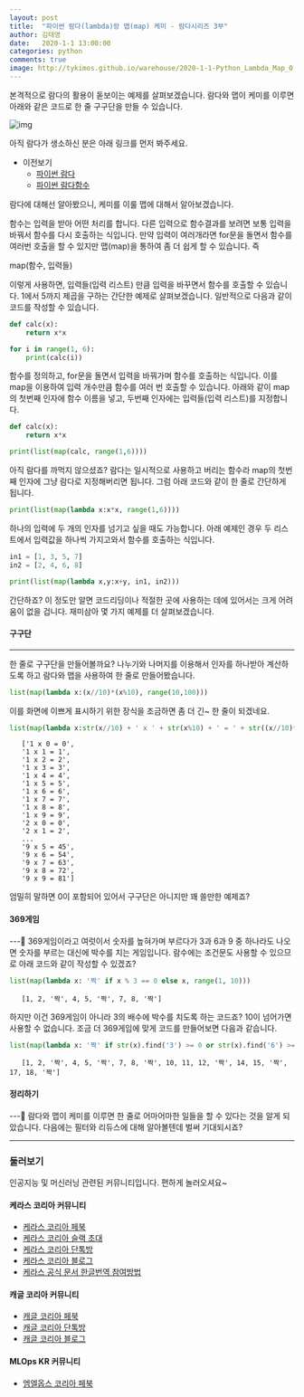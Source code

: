 ```yaml
---
layout: post
title:  "파이썬 람다(lambda)랑 맵(map) 케미 - 람다시리즈 3부"
author: 김태영
date:   2020-1-1 13:00:00
categories: python
comments: true
image: http://tykimos.github.io/warehouse/2020-1-1-Python_Lambda_Map_0.png
---
```


본격적으로 람다의 활용이 돋보이는 예제를 살펴보겠습니다. 람다와 맵이 케미를 이루면 아래와 같은 코드로 한 줄 구구단을 만들 수 있습니다.

![img](http://tykimos.github.io/warehouse/2020-1-1-Python_Lambda_Map_0.png)

아직 람다가 생소하신 분은 아래 링크를 먼저 봐주세요. 

* 이전보기
   * [파이썬 람다](https://tykimos.github.io/2019/12/25/Python_Lambda/)
   * [파이썬 람다함수](https://tykimos.github.io/2019/12/29/Python_Lambda_Function/)

람다에 대해선 알아봤으니, 케미를 이룰 맵에 대해서 알아보겠습니다.

함수는 입력을 받아 어떤 처리를 합니다. 다른 입력으로 함수결과를 보려면 보통 입력을 바꿔서 함수를 다시 호출하는 식입니다. 만약 입력이 여러개라면 for문을 돌면서 함수를 여러번 호출을 할 수 있지만 맵(map)을 통하여 좀 더 쉽게 할 수 있습니다. 즉

   map(함수, 입력들)

이렇게 사용하면, 입력들(입력 리스트) 만큼 입력을 바꾸면서 함수를 호출할 수 있습니다. 1에서 5까지 제곱을 구하는 간단한 예제로 살펴보겠습니다. 일반적으로 다음과 같이 코드를 작성할 수 있습니다.

```python
def calc(x):
    return x*x

for i in range(1, 6):
    print(calc(i))
```

함수를 정의하고, for문을 돌면서 입력을 바꿔가며 함수를 호출하는 식입니다. 이를 map을 이용하여 입력 개수만큼 함수를 여러 번 호출할 수 있습니다. 아래와 같이 map의 첫번째 인자에 함수 이름을 넣고, 두번째 인자에는 입력들(입력 리스트)를 지정합니다.

```python
def calc(x):
    return x*x

print(list(map(calc, range(1,6))))
```

아직 람다를 까먹지 않으셨죠? 람다는 일시적으로 사용하고 버리는 함수라 map의 첫번째 인자에 그냥 람다로 지정해버리면 됩니다. 그럼 아래 코드와 같이 한 줄로 간단하게 됩니다.

```python
print(list(map(lambda x:x*x, range(1,6))))
```

하나의 입력에 두 개의 인자를 넘기고 싶을 때도 가능합니다. 아래 예제인 경우 두 리스트에서 입력값을 하나씩 가지고와서 함수를 호출하는 식입니다.

```python
in1 = [1, 3, 5, 7]
in2 = [2, 4, 6, 8]

print(list(map(lambda x,y:x+y, in1, in2)))
```

간단하죠? 이 정도만 알면 코드리딩이나 적절한 곳에 사용하는 데에 있어서는 크게 어려움이 없을 겁니다. 재미삼아 몇 가지 예제를 더 살펴보겠습니다.

#### 구구단
---

한 줄로 구구단을 만들어볼까요? 나누기와 나머지를 이용해서 인자를 하나받아 계산하도록 하고 람다와 맵을 사용하여 한 줄로 만들어봤습니다.

```python
list(map(lambda x:(x//10)*(x%10), range(10,100)))
```

이를 화면에 이쁘게 표시하기 위한 장식을 조금하면 좀 더 긴~ 한 줄이 되겠네요.

```python
list(map(lambda x:str(x//10) + ' x ' + str(x%10) + ' = ' + str((x//10)*(x%10)), range(10,100)))
```
```
   ['1 x 0 = 0',
   '1 x 1 = 1',
   '1 x 2 = 2',
   '1 x 3 = 3',
   '1 x 4 = 4',
   '1 x 5 = 5',
   '1 x 6 = 6',
   '1 x 7 = 7',
   '1 x 8 = 8',
   '1 x 9 = 9',
   '2 x 0 = 0',
   '2 x 1 = 2',
   ...
   '9 x 5 = 45',
   '9 x 6 = 54',
   '9 x 7 = 63',
   '9 x 8 = 72',
   '9 x 9 = 81']   
```

엄밀히 말하면 0이 포함되어 있어서 구구단은 아니지만 꽤 쓸만한 예제죠?

#### 369게임
---
369게임이라고 여럿이서 숫자를 높혀가며 부르다가 3과 6과 9 중 하나라도 나오면 숫자를 부르는 대신에 박수를 치는 게임입니다. 람수에는 조건문도 사용할 수 있으므로 아래 코드와 같이 작성할 수 있겠죠?

```python
list(map(lambda x: '짝' if x % 3 == 0 else x, range(1, 10)))
```
```
   [1, 2, '짝', 4, 5, '짝', 7, 8, '짝']
```

하지만 이건 369게임이 아니라 3의 배수에 박수를 치도록 하는 코드죠? 10이 넘어가면 사용할 수 없습니다. 조금 더 369게임에 맞게 코드를 만들어보면 다음과 같습니다.

```python
list(map(lambda x: '짝' if str(x).find('3') >= 0 or str(x).find('6') >= 0 or str(x).find('9') >= 0 else x, range(1, 20)))
```
```
   [1, 2, '짝', 4, 5, '짝', 7, 8, '짝', 10, 11, 12, '짝', 14, 15, '짝', 17, 18, '짝']
```

#### 정리하기
---
람다와 맵이 케미를 이루면 한 줄로 어마어마한 일들을 할 수 있다는 것을 알게 되았습니다. 다음에는 필터와 리듀스에 대해 알아볼텐데 벌써 기대되시죠?

---

### 둘러보기

인공지능 및 머신러닝 관련된 커뮤니티입니다. 편하게 놀러오셔요~

#### 케라스 코리아 커뮤니티

* [케라스 코리아 페북](https://www.facebook.com/groups/KerasKorea/)
* [케라스 코리아 슬랙 초대](https://join.slack.com/t/keraskorea/shared_invite/enQtNTUzMTUxMzIyMzg4LWQ3YmQ1YTdmNTYxOTAwZTExNmFmOGM3M2QyMjIyNzYwYTY2YTY2ZjBlNDNlZDdmMTU0NGVjYzFkMWYxNzE0ZDA)
* [케라스 코리아 단톡방](https://open.kakao.com/o/g93MSBV)
* [케라스 코리아 블로그](http://keraskorea.github.io)
* [케라스 공식 문서 한글번역 참여방법](https://tykimos.github.io/2019/02/06/Contribution_of_Keras_Document_to_Korean_Translation/)

#### 캐글 코리아 커뮤니티

* [캐글 코리아 페북](https://www.facebook.com/groups/KaggleKoreaOpenGroup/)
* [캐글 코리아 단톡방](https://open.kakao.com/o/gP24T89)
* [캐글 코리아 블로그](https://kaggle-kr.tistory.com/)

#### MLOps KR 커뮤니티

* [엠엘옵스 코리아 페북](https://www.facebook.com/groups/MLOpsKR/)
